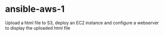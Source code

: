 # ansible-aws-1
Upload a html file to S3, deploy an EC2 instance and configure a webserver to display the uploaded html file
